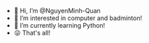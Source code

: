 - 👋 Hi, I’m @NguyenMinh-Quan
- 👀 I’m interested in computer and badminton!
- 🌱 I’m currently learning Python!
- 😜 That's all!
<!---
NguyenMinh-Quan/NguyenMinh-Quan is a ✨ special ✨ repository because its `README.md` (this file) appears on your GitHub profile.
You can click the Preview link to take a look at your changes.
--->
